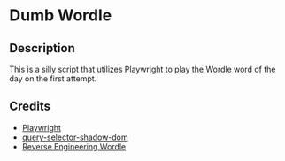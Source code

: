 # Dumb Wordle

## Description
This is a silly script that utilizes Playwright to play the Wordle word of the day on the first attempt.

## Credits
- [Playwright](https://playwright.dev/)
- [query-selector-shadow-dom](https://github.com/Georgegriff/query-selector-shadow-dom)
- [Reverse Engineering Wordle](https://reichel.dev/blog/reverse-engineering-wordle.html#looking-at-the-source)